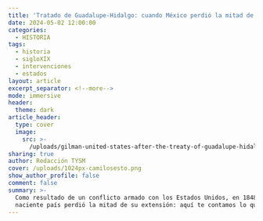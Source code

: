 ```yaml
---
title: 'Tratado de Guadalupe-Hidalgo: cuando México perdió la mitad de su territorio'
date: 2024-05-02 12:00:00
categories:
  - HISTORIA
tags:
  - historia
  - sigloXIX
  - intervenciones
  - estados
layout: article
excerpt_separator: <!--more-->
mode: immersive
header:
  theme: dark
article_header:
  type: cover
  image:
    src: >-
      /uploads/gilman-united-states-after-the-treaty-of-guadalupe-hidalgo-1848-uta.jpeg
sharing: true
author: Redacción TYSM
cover: /uploads/1024px-camilosesto.png
show_author_profile: false
comment: false
summary: >-
  Como resultado de un conflicto armado con los Estados Unidos, en 1848 nuestro
  naciente país perdió la mitad de su extensión: aquí te contamos lo que sucedió
---
```

